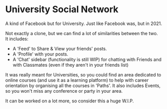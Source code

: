# University Social Network
A kind of Facebook but for University. Just like Facebook was, but in 2021.

Not exactly a clone, but we can find a lot of similarities between the two.  
It includes:
- A 'Feed' to Share & View your friends' posts.
- A 'Profile' with your posts.
- A 'Chat' sidebar (functionality is still WIP) for chatting with Friends and with Classmates (even if they aren't in your friends list)

It was really meant for Universities, so you could find an area dedicated to online courses (and use it as a learning platform) to help with career orientation by organising all the courses in 'Paths'.
 It also includes Events, so you won't miss any conference or party in your area.

It can be worked on a lot more, so consider this a huge W.I.P.
